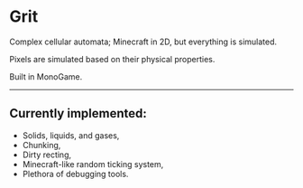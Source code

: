 # Grit

Complex cellular automata; Minecraft in 2D, but everything is simulated.

Pixels are simulated based on their physical properties.

Built in MonoGame.

---

## Currently implemented:
- Solids, liquids, and gases,
- Chunking,
- Dirty recting,
- Minecraft-like random ticking system,
- Plethora of debugging tools.
